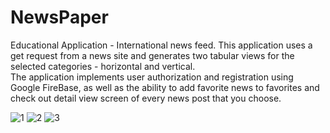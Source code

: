 # NewsPaper
Educational Application - International news feed. 
This application uses a get request from a news site and generates two tabular views for the selected categories - horizontal and vertical.   
The application implements user authorization and registration using Google FireBase, as well as the ability to add favorite news to favorites and check out detail view screen of every news post that you choose.<br>  

![1](https://github.com/iosDevelopForYou/SwiftMarathon7-NewsPaper/assets/118765521/05161837-f28b-43d2-8b52-c969183d1dc2)
![2](https://github.com/iosDevelopForYou/SwiftMarathon7-NewsPaper/assets/118765521/6da3da81-e4a6-4ca7-aa78-c1e8f062c1ba)
![3](https://github.com/iosDevelopForYou/SwiftMarathon7-NewsPaper/assets/118765521/6a1e2022-0766-47d5-8224-4b1026eb53d4)

